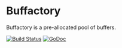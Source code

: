 # Buffactory

Buffactory is a pre-allocated pool of buffers.

[![Build Status](https://travis-ci.org/fcavani/buffactory.svg?branch=master)](https://travis-ci.org/fcavani/buffactory) [![GoDoc](https://godoc.org/github.com/fcavani/buffactory?status.svg)](https://godoc.org/github.com/fcavani/buffactory)

